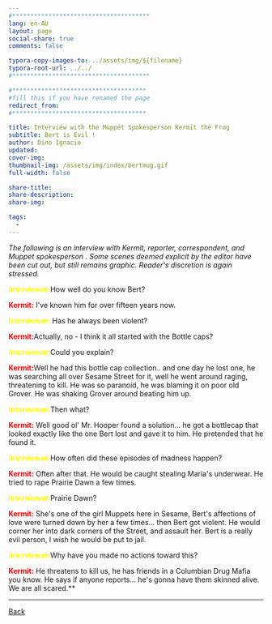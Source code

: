 ```yaml
---
#**************************************
lang: en-AU
layout: page
social-share: true
comments: false

typora-copy-images-to: ../assets/img/${filename}
typora-root-url: ../../
#**************************************

#*************************************
#fill this if you have renamed the page
redirect_from:
#*************************************

title: Interview with the Muppet Spokesperson Kermit the Frog
subtitle: Bert is Evil ! 
author: Dino Ignacio
updated: 
cover-img: 
thumbnail-img: /assets/img/index/bertmug.gif
full-width: false

share-title: 
share-description: 
share-img: 

tags:
  -
---
```




*The following is an interview with Kermit, reporter, correspondent, and Muppet spokesperson . Some scenes deemed explicit by the editor have been cut out, but still remains graphic. Reader's discretion is again stressed.*

<span style="color:yellow">**Interviewer:**</span>How well do you know Bert? 

<span style="color:red">**Kermit:**</span> I've known him for over fifteen years now. 

**<span style="color:yellow">**Interviewer:**</span>** Has he always been violent?

<span style="color:red">**Kermit:**</span>Actually, no - I think it all started with the Bottle caps?

<span style="color:yellow">**Interviewer:**</span>Could you explain?

<span style="color:red">**Kermit:**</span>Well he had this bottle cap collection.. and one day he lost one, he was searching all over Sesame Street for it, well he went around raging, threatening to kill. He was so paranoid, he was blaming it on poor old Grover. He was shaking Grover around beating him up.

<span style="color:yellow">**Interviewer:**</span>Then what?

<span style="color:red">**Kermit:**</span> Well good ol' Mr. Hooper found a solution... he got a bottlecap that looked exactly like the one Bert lost and gave it to him. He pretended that he found it.

<span style="color:yellow">**Interviewer:**</span>How often did these episodes of madness happen?

<span style="color:red">**Kermit:**</span> Often after that. He would be caught stealing Maria's underwear. He tried to rape Prairie Dawn a few times.

<span style="color:yellow">**Interviewer:**</span>Prairie Dawn? 

<span style="color:red">**Kermit:**</span> She's one of the girl Muppets here in Sesame, Bert's affections of love were turned down by her a few times... then Bert got violent. He would corner her into dark corners of the Street, and assault her. Bert is a really evil person, I wish he would be put to jail. 

<span style="color:yellow">**Interviewer:**</span>Why have you made no actions toward this? 

<span style="color:red">**Kermit:**</span> He threatens to kill us, he has friends in a Columbian Drug Mafia you know. He says if anyone reports... he's gonna have them skinned alive. We are all scared.**

---

 [Back](the-interviews-and-documents.md) 
